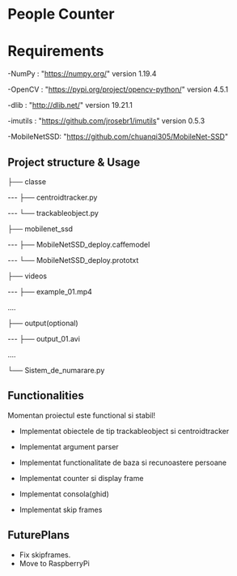 # People Counter

# Requirements



-NumPy : "https://numpy.org/" version 1.19.4

-OpenCV : "https://pypi.org/project/opencv-python/" version 4.5.1

-dlib : "http://dlib.net/" version  19.21.1

-imutils : "https://github.com/jrosebr1/imutils" version 0.5.3

-MobileNetSSD: "https://github.com/chuanqi305/MobileNet-SSD" 





## Project structure & Usage

├── classe

---  ├── centroidtracker.py

--- └── trackableobject.py

├── mobilenet_ssd

---  ├── MobileNetSSD_deploy.caffemodel

---  └── MobileNetSSD_deploy.prototxt

├── videos

--- ├── example_01.mp4

....

├── output(optional)

--- ├── output_01.avi

....

└── Sistem_de_numarare.py



## Functionalities



Momentan proiectul este functional si stabil! 

- Implementat obiectele de tip trackableobject si centroidtracker

- Implementat argument parser

- Implementat functionalitate de baza si recunoastere persoane

- Implementat counter si display frame

- Implementat consola(ghid)

- Implementat skip frames





## FuturePlans



- Fix skipframes.
- Move to RaspberryPi





